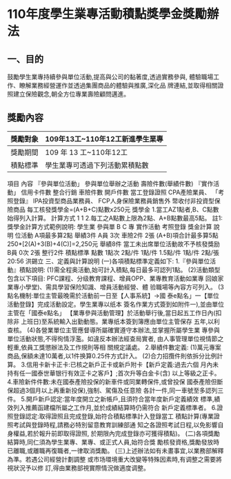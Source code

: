 #   110年度學生業專活動積點獎學金獎勵辦法
 ## 一、目的
鼓勵學生業專持續參與單位活動,提高與公司的黏著度,透過實務參與,
體驗職場工作、瞭解業務經營運作並透過集團商品的體驗與推廣,深化品
牌連結,並取得相關證照建立保險觀念,朝全方位專業壽險顧問邁進。
## 獎勵內容
| 獎勵對象                       | 109年13工~110年12工新進學生業專 |
| ------------------------------ | ------------------------------- |
| 獎勵期間                       | 109 年 13 工~110年12工          |
| 積點標準 |   學生業專可透過下列活動累積點數                              |
項目
內容
『參與單位活動」
參與單位舉辦之活動
壽險件數(舉績件數)
『實作活動」
信用卡件數
整合行銷
車險件數
開戶件數
當工登錄證照
CPA產險業員、
「考照登錄』
IPA投資型商品業務員、
FCP人身保險業務員銷售外
幣收付非投資型保險商品
每工核發獎學金=(A+B+C)點數x250元
獎學金
1.當工AZ1點者,B、C點數始得列入計算。
計算方式
1 1
2.每工之A點數上限為2點、A+B點數最高5點。
註1:獎學金計算方式範例說明:
學生業
參與單
B
C
專
實作活動
考照登錄
獎金計算
說明
位活動
A項最多算2點
舉績3件
A員
3次
車險2件
2張
(A+B)項合計最多算5點
250*[2(A)+3(B)+4(C)]=2,250元
舉績8件
當工未出席單位活動故不予核發獎励
B員
0次
2張
整行2件
積點標準
點數
1點次
2點/件
1點/件
1.5點/件
1點/件
2點/張
20:56 洪錫立 三、定義與計算說明
(一)各項積點標準定義如下:
1.『參與單位活動』積點說明:
(1)需全程奥活動,始可計入積點,每日最多可認列1點。
(2)活動類型包含以下項目:
PFC課程、分级教育課程、增員OPP、業專教育活動如業專
回娘家業專小學堂)、需具學習保险知識、增員活動經營、體
验職場等內容方可列入。
(3點名機制:單位主管最晚需於活動前一日至【人事系統】→國
泰e點名」一【單位活動登錄】完成活動設定。學生業專以纸本
簽名作業方式簽到如附件一),並由單位主管在「國泰e點名」
【業專參與活動管理】於活動舉行後,當日起五工作日內(扣除非
上班日)至系統輸入出勤動態。業專纸本簽到簿應由單位主管保存
五年,以利查核。
(4)各營業單位主管應督導所屬確實遵守本辦法,並掌握所屬學生業
專參與單位活動狀態,不得徇情浮濫。如違反本辦法經查局實者,
由人事管理單位視情節之輕重,依員工獎懲辦法及工作規則等相
關規定議處。
2.舉績件數定義:
(1)萬元專案商品,保額未達10萬者,以1件换算0.25件方式計入。
(2)合力招攬件則依拆分比例計算。
3.信用卡新卡正卡:已核之新戶正卡或新戶附卡【新戶定義:過去六個
月內未持有任一國泰世華银行有效正卡之客戶】;首次升等白金卡(含)
以上等級之正卡。
4.車險新件件數:未在國泰產險投保的新車件或同業轉保件,或曾投保
國泰產險但斷保超過3個月以上再重新投保),強制、駕傷及任意險
各計一件,同一車號至多認列三件。
5.開戶新戶認定:當年度開立之新帳戶,且須符合當年度新戶定義績效
標準,績效列入推薦函建檔所屬之工作月,並於成績結算時仍需符合
新戶定義標準者。
6.證照登錄認定:取得證照且完成登錄,始符合積點標準計入登錄當工
積點計算(專業證照考試與登錄時程,請務必特別留意教育訓練部通
知之各證照考試日程,以免影響自身權益,若於報升前即取得證照,
於期限內完成登錄亦可獲得積點)。
(二)各項獎勵結算時,同仁須為學生業專、業專、或正式人員,始符合獎
勵核發資格,獎勵發放時已離職,或離職再復職者,一律取消獎勵。
(三)上述辦法如有未畫事宜,以業務部解釋為準。若遇公司經營計劃調整
或市场環境重大改變等特殊因素時,有调整之需要將視狀況予以修
訂,得由業務部視實際情況做適度调整。